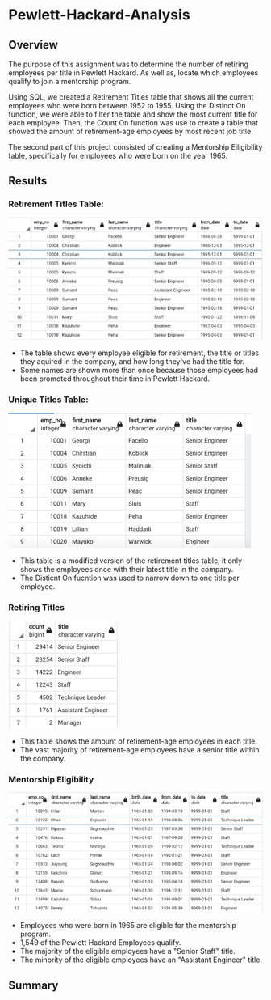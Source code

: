 # Pewlett-Hackard-Analysis

## Overview

The purpose of this assignment was to determine the number of retiring employees per title in Pewlett Hackard. As well as, locate which employees qualify to join a mentorship program.

Using SQL, we created a Retirement Titles table that shows all the current employees who were born between 1952 to 1955. Using the Distinct On function, we were able to filter the table and show the most current title for each employee. Then, the Count On function was use to create a table that showed the amount of retirement-age employees by most recent job title.

The second part of this project consisted of creating a Mentorship Eiligibility table, specifically for employees who were born on the year 1965.

## Results

### Retirement Titles Table:

![Screenshot](Retirement_Titles.png)

* The table shows every employee eligible for retirement, the title or titles they aquired in the company, and how long they've had the title for.
* Some names are shown more than once because those employees had been promoted throughout their time in Pewlett Hackard.

### Unique Titles Table:

![Screenshot](Unique_Titles.png)

* This table is a modified version of the retirement titles table, it only shows the employees once with their latest title in the company.
* The Disticnt On fucntion was used to narrow down to one title per employee.

### Retiring Titles

![Screenshot](Retiring_Titles.png)

* This table shows the amount of retirement-age employees in each title.
* The vast majority of retirement-age employees have a senior title within the company.

### Mentorship Eligibility

![Screenshot](mentorship.png)

* Employees who were born in 1965 are eligible for the mentorship program.
* 1,549 of the Pewlett Hackard Employees qualify.
* The majority of the eligible employees have a "Senior Staff" title.
* The minority of the eligible employees have an "Assistant Engineer" title.

## Summary
